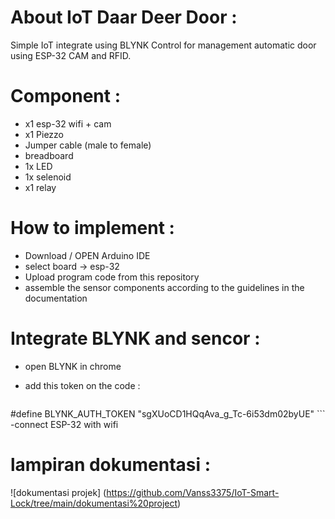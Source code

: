 # About IoT Daar Deer Door : 
  Simple IoT integrate using BLYNK Control for management automatic door using ESP-32 CAM and RFID.


# Component :
- x1 esp-32 wifi + cam
- x1 Piezzo
- Jumper cable (male to female)
- breadboard
- 1x LED
- 1x selenoid
- x1 relay

# How to implement :
- Download / OPEN Arduino IDE
- select board -> esp-32
- Upload program code from this repository
- assemble the sensor components according to the guidelines in the documentation


# Integrate BLYNK and sencor :
- open BLYNK in chrome
- add this token on the code :
  
  ```cpp
#define BLYNK_AUTH_TOKEN "sgXUoCD1HQqAva_g_Tc-6i53dm02byUE"
	```
 -connect ESP-32 with wifi

  

# lampiran dokumentasi :
![dokumentasi projek] (https://github.com/Vanss3375/IoT-Smart-Lock/tree/main/dokumentasi%20project)
